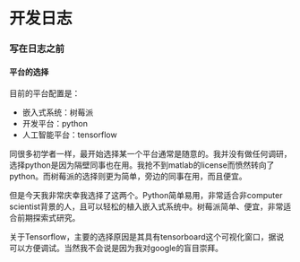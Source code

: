 # 开发日志

### 写在日志之前

#### 平台的选择
目前的平台配置是：
- 嵌入式系统：树莓派
- 开发平台：python
- 人工智能平台：tensorflow

同很多初学者一样，最开始选择某一个平台通常是随意的。我并没有做任何调研，选择python是因为隔壁同事也在用。我抢不到matlab的license而愤然转向了python。而树莓派的选择则更为简单，旁边的同事在用，而且便宜。

但是今天我非常庆幸我选择了这两个。Python简单易用，非常适合非computer scientist背景的人，且可以轻松的植入嵌入式系统中。树莓派简单、便宜，非常适合前期探索式研究。

关于Tensorflow，主要的选择原因是其具有tensorboard这个可视化窗口，据说可以方便调试。当然我不会说是因为我对google的盲目崇拜。

####